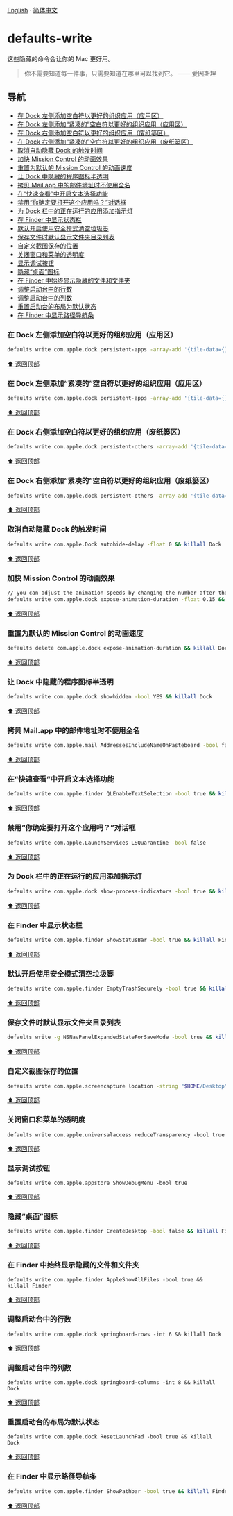 [English](./README.md) · [简体中文](./README-zh.md)

# defaults-write

这些隐藏的命令会让你的 Mac 更好用。

> 你不需要知道每一件事，只需要知道在哪里可以找到它。 —— 爱因斯坦

## 导航

- [在 Dock 左侧添加空白符以更好的组织应用（应用区）](#在-dock-左侧添加空白符以更好的组织应用应用区)
- [在 Dock 左侧添加“紧凑的”空白符以更好的组织应用（应用区）](#在-dock-左侧添加紧凑的空白符以更好的组织应用应用区)
- [在 Dock 右侧添加空白符以更好的组织应用（废纸篓区）](#在-dock-右侧添加空白符以更好的组织应用废纸篓区)
- [在 Dock 右侧添加“紧凑的”空白符以更好的组织应用（废纸篓区）](#在-dock-右侧添加紧凑的空白符以更好的组织应用废纸篓区)
- [取消自动隐藏 Dock 的触发时间](#取消自动隐藏-dock-的触发时间)
- [加快 Mission Control 的动画效果](#加快-mission-control-的动画效果)
- [重置为默认的 Mission Control 的动画速度](#重置为默认的-mission-control-的动画速度)
- [让 Dock 中隐藏的程序图标半透明](#让-dock-中隐藏的程序图标半透明)
- [拷贝 Mail.app 中的邮件地址时不使用全名](#拷贝-mailapp-中的邮件地址时不使用全名)
- [在“快速查看”中开启文本选择功能](#在快速查看中开启文本选择功能)
- [禁用“你确定要打开这个应用吗？”对话框](#禁用你确定要打开这个应用吗对话框)
- [为 Dock 栏中的正在运行的应用添加指示灯](#为-dock-栏中的正在运行的应用添加指示灯)
- [在 Finder 中显示状态栏](#在-finder-中显示状态栏)
- [默认开启使用安全模式清空垃圾篓](#默认开启使用安全模式清空垃圾篓)
- [保存文件时默认显示文件夹目录列表](#保存文件时默认显示文件夹目录列表)
- [自定义截图保存的位置](#自定义截图保存的位置)
- [关闭窗口和菜单的透明度](#关闭窗口和菜单的透明度)
- [显示调试按钮](#显示调试按钮)
- [隐藏“桌面”图标](#隐藏桌面图标)
- [在 Finder 中始终显示隐藏的文件和文件夹](#在-finder-中始终显示隐藏的文件和文件夹)
- [调整启动台中的行数](#调整启动台中的行数)
- [调整启动台中的列数](#调整启动台中的列数)
- [重置启动台的布局为默认状态](#重置启动台的布局为默认状态)
- [在 Finder 中显示路径导航条](#在-finder-中显示路径导航条)

### 在 Dock 左侧添加空白符以更好的组织应用（应用区）

```bash
defaults write com.apple.dock persistent-apps -array-add '{tile-data={}; tile-type="spacer-tile";}' && killall Dock
```

[⬆️ 返回顶部](#defaults-write)

### 在 Dock 左侧添加“紧凑的”空白符以更好的组织应用（应用区）

```bash
defaults write com.apple.dock persistent-apps -array-add '{tile-data={}; tile-type="small-spacer-tile";}' && killall Dock
```

[⬆️ 返回顶部](#defaults-write)

### 在 Dock 右侧添加空白符以更好的组织应用（废纸篓区）

```bash
defaults write com.apple.dock persistent-others -array-add '{tile-data={}; tile-type="spacer-tile";}' && killall Dock
```

[⬆️ 返回顶部](#defaults-write)

### 在 Dock 右侧添加“紧凑的”空白符以更好的组织应用（废纸篓区）

```bash
defaults write com.apple.dock persistent-others -array-add '{tile-data={}; tile-type="small-spacer-tile";}' && killall Dock
```

[⬆️ 返回顶部](#defaults-write)

### 取消自动隐藏 Dock 的触发时间

```bash
defaults write com.apple.Dock autohide-delay -float 0 && killall Dock
```

[⬆️ 返回顶部](#defaults-write)

### 加快 Mission Control 的动画效果

```bash
// you can adjust the animation speeds by changing the number after the -float flag。
defaults write com.apple.dock expose-animation-duration -float 0.15 && killall Dock
```

[⬆️ 返回顶部](#defaults-write)

### 重置为默认的 Mission Control 的动画速度

```bash
defaults delete com.apple.dock expose-animation-duration && killall Dock
```

[⬆️ 返回顶部](#defaults-write)

### 让 Dock 中隐藏的程序图标半透明

```bash
defaults write com.apple.dock showhidden -bool YES && killall Dock
```

[⬆️ 返回顶部](#defaults-write)

### 拷贝 Mail.app 中的邮件地址时不使用全名

```bash
defaults write com.apple.mail AddressesIncludeNameOnPasteboard -bool false
```

[⬆️ 返回顶部](#defaults-write)

### 在“快速查看”中开启文本选择功能

```bash
defaults write com.apple.finder QLEnableTextSelection -bool true && killall Finder
```

[⬆️ 返回顶部](#defaults-write)

### 禁用“你确定要打开这个应用吗？”对话框

```bash
defaults write com.apple.LaunchServices LSQuarantine -bool false
```

[⬆️ 返回顶部](#defaults-write)

### 为 Dock 栏中的正在运行的应用添加指示灯

```bash
defaults write com.apple.dock show-process-indicators -bool true && killall Dock
```

[⬆️ 返回顶部](#defaults-write)

### 在 Finder 中显示状态栏

```bash
defaults write com.apple.finder ShowStatusBar -bool true && killall Finder
```

[⬆️ 返回顶部](#defaults-write)

### 默认开启使用安全模式清空垃圾篓

```bash
defaults write com.apple.finder EmptyTrashSecurely -bool true && killall Finder
```

[⬆️ 返回顶部](#defaults-write)

### 保存文件时默认显示文件夹目录列表

```bash
defaults write -g NSNavPanelExpandedStateForSaveMode -bool true && killall Finder
```

[⬆️ 返回顶部](#defaults-write)

### 自定义截图保存的位置

```bash
defaults write com.apple.screencapture location -string "$HOME/Desktop"
```

[⬆️ 返回顶部](#defaults-write)

### 关闭窗口和菜单的透明度

```
defaults write com.apple.universalaccess reduceTransparency -bool true
```

[⬆️ 返回顶部](#defaults-write)

### 显示调试按钮

```
defaults write com.apple.appstore ShowDebugMenu -bool true
```

[⬆️ 返回顶部](#defaults-write)

### 隐藏“桌面”图标

```bash
defaults write com.apple.finder CreateDesktop -bool false && killall Finder
```
[⬆️ 返回顶部](#defaults-write)

### 在 Finder 中始终显示隐藏的文件和文件夹

```
defaults write com.apple.finder AppleShowAllFiles -bool true && killall Finder
```

[⬆️ 返回顶部](#defaults-write)

### 调整启动台中的行数

```
defaults write com.apple.dock springboard-rows -int 6 && killall Dock
```

[⬆️ 返回顶部](#defaults-write)

### 调整启动台中的列数

```
defaults write com.apple.dock springboard-columns -int 8 && killall Dock
```

[⬆️ 返回顶部](#defaults-write)

### 重置启动台的布局为默认状态

```
defaults write com.apple.dock ResetLaunchPad -bool true && killall Dock
```

[⬆️ 返回顶部](#defaults-write)

### 在 Finder 中显示路径导航条

```bash
defaults write com.apple.finder ShowPathbar -bool true && killall Finder
```

[⬆️ 返回顶部](#defaults-write)
